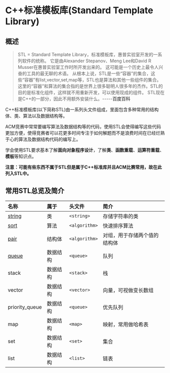 # C++标准模板库(Standard Template Library)

## 概述
> STL = Standard Template Library，标准模板库，惠普实验室开发的一系列软件的统称。
> 它是由Alexander Stepanov、Meng Lee和David R Musser在惠普实验室工作时所开发出来的。
> 这可能是一个历史上最令人兴奋的工具的最无聊的术语。
> 从根本上说，STL是一些“容器”的集合，这些“容器”有list,vector,set,map等，STL也是算法和其他一些组件的集合。
> 这里的“容器”和算法的集合指的是世界上很多聪明人很多年的杰作。STL的目的是标准化组件，这样就不用重新开发，可以使用现成的组件。
> STL现在是C++的一部分，因此不用额外安装什么。-----**百度百科**

C++标准模板库(以下简称STL)由一系列头文件组成，里面包含多种常用的结构体、类、算法以及数据结构等。

ACM竞赛中常常要编写算法及数据结构等的代码，使用STL会使得编写这些代码更加方便，使得竞赛者可以花更多时间专注于如何解题而不是浪费时间在已经烂熟于心的算法及数据结构代码的编写上。

学会使用STL要求基本了解**面向对象程序设计**，了解**类**、**函数重载**、**运算符重载**、**模板**等知识点。

**注意：可能有些东西不属于STL但是属于C++标准库并且ACM比赛常用，故在此列入STL中。**

## 常用STL总览及简介

|名称                               |属于       |头文件         |简介                           |
|:----------------------------------|:----------|:--------------|:------------------------------|
|[string][string]                   |类         |`<string>`     |存储字符串的类                 |
|[sort][sort]                       |算法       |`<algorithm>`  |快速排序算法                   |
|[pair][pair]                       |结构体     |`<algorithm>`  |对组，用于存储两个值的结构体   |
|[queue][queue]                     |数据结构   |`<queue>`      |队列                           |
|stack                              |数据结构   |`<stack>`      |栈                             |
|vector                             |数据结构   |`<vector>`     |向量，可视做变长数组           |
|priority_queue                     |数据结构   |`<queue>`      |优先队列                       |
|map                                |数据结构   |`<map>`        |映射，常用做哈希表             |
|set                                |数据结构   |`<set>`        |集合                           |
|list                               |数据结构   |`<list>`       |链表                           |

[string]:https://coding.net/u/JZQT/p/ACM_Template/git/tree/master/C++STL/string "字符串类"
[sort]:https://coding.net/u/JZQT/p/ACM_Template/git/tree/master/C++STL/sort "快速排序算法"
[pair]:https://coding.net/u/JZQT/p/ACM_Template/git/tree/master/C++STL/pair "对组"
[queue]:https://coding.net/u/JZQT/p/ACM_Template/git/tree/master/C++STL/queue "队列"
